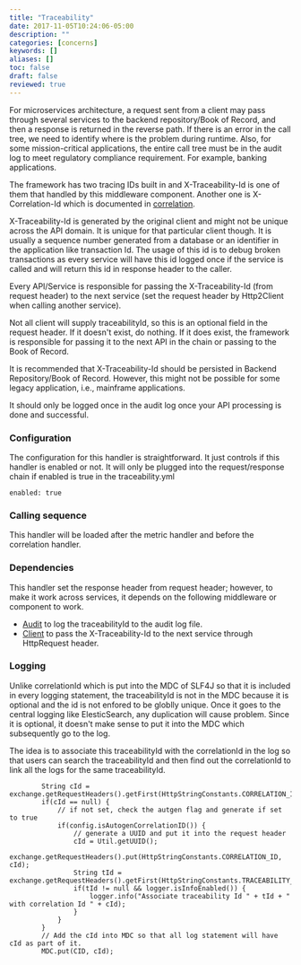 ```yaml
---
title: "Traceability"
date: 2017-11-05T10:24:06-05:00
description: ""
categories: [concerns]
keywords: []
aliases: []
toc: false
draft: false
reviewed: true
---
```



For microservices architecture, a request sent from a client may pass through several services to the backend repository/Book of Record, and then a response is returned in the reverse path. If there is an error in the call tree, we need to identify where is the problem during runtime. Also, for some mission-critical applications, the entire call tree must be in the audit log to meet regulatory compliance requirement. For example, banking applications.  

The framework has two tracing IDs built in and X-Traceability-Id is one of them that handled by this middleware component. Another one is X-Correlation-Id which is documented in [correlation][]. 
 
X-Traceability-Id is generated by the original client and might not be unique across the API domain. It is unique for that particular client though. It is usually a sequence number generated from a database or an identifier in the application like transaction Id. The usage of this id is to debug broken transactions as every service will have this id logged once if the service is called and will return this id in response header to the caller.  

Every API/Service is responsible for passing the X-Traceability-Id (from request header) to the next service (set the request header by Http2Client when calling another service).  

Not all client will supply traceabilityId, so this is an optional field in the request header. If it doesn't exist, do nothing. If it does exist, the framework is responsible for passing it to the next API in the chain or passing to the Book of Record.

It is recommended that X-Traceability-Id should be persisted in Backend Repository/Book of Record. However, this might not be possible for some legacy application, i.e., mainframe applications. 

It should only be logged once in the audit log once your API processing is done and successful.

### Configuration

The configuration for this handler is straightforward. It just controls if this handler is enabled or not. It will only be plugged into the request/response chain if enabled is true in the traceability.yml

```
enabled: true
```

### Calling sequence

This handler will be loaded after the metric handler and before the correlation handler.

### Dependencies

This handler set the response header from request header; however, to make it work across services, it depends on the following middleware or component to work. 

* [Audit][] to log the traceabilityId to the audit log file.
* [Client][] to pass the X-Traceability-Id to the next service through HttpRequest header.

### Logging

Unlike correlationId which is put into the MDC of SLF4J so that it is included in every logging statement, the traceabilityId is not in the MDC because it is optional and the id is not enfored to be globlly unique. Once it goes to the central logging like ElesticSearch, any duplication will cause problem. Since it is optional, it doesn't make sense to put it into the MDC which subsequently go to the log. 

The idea is to associate this traceabilityId with the correlationId in the log so that users can search the traceabilityId and then find out the correlationId to link all the logs for the same traceabilityId. 

```
        String cId = exchange.getRequestHeaders().getFirst(HttpStringConstants.CORRELATION_ID);
        if(cId == null) {
        	// if not set, check the autgen flag and generate if set to true
        	if(config.isAutogenCorrelationID()) {
	            // generate a UUID and put it into the request header
	            cId = Util.getUUID();
	            exchange.getRequestHeaders().put(HttpStringConstants.CORRELATION_ID, cId);
	            String tId = exchange.getRequestHeaders().getFirst(HttpStringConstants.TRACEABILITY_ID);
	            if(tId != null && logger.isInfoEnabled()) {
	                logger.info("Associate traceability Id " + tId + " with correlation Id " + cId);
                }
        	} 
        }
        // Add the cId into MDC so that all log statement will have cId as part of it.
        MDC.put(CID, cId);

```

[correlation]: /concern/correlation/
[Audit]: /concern/audit/
[Client]: /concern/client/
